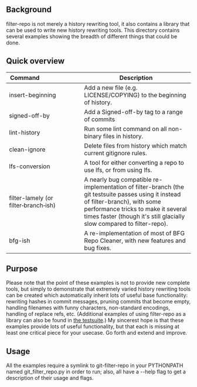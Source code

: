 ## Background

filter-repo is not merely a history rewriting tool, it also contains a
library that can be used to write new history rewriting tools.  This
directory contains several examples showing the breadth of different things
that could be done.

## Quick overview

Command&nbsp;&nbsp;&nbsp;&nbsp;&nbsp;&nbsp;&nbsp;&nbsp;&nbsp;&nbsp;&nbsp;&nbsp;&nbsp;&nbsp;&nbsp;&nbsp;&nbsp;&nbsp;&nbsp;&nbsp;&nbsp;&nbsp;&nbsp;&nbsp; |Description
-------|-----------
insert-beginning     |Add a new file (e.g. LICENSE/COPYING) to the beginning of history.
signed-off-by        |Add a Signed-off-by tag to a range of commits
lint-history         |Run some lint command on all non-binary files in history.
clean-ignore         |Delete files from history which match current gitignore rules.
lfs-conversion       |A tool for either converting a repo to use lfs, or from using lfs.
filter-lamely (or filter&#8209;branch&#8209;ish) |A nearly bug compatible re-implementation of filter-branch (the git testsuite passes using it instead of filter-branch), with some performance tricks to make it several times faster (though it's still glacially slow compared to filter-repo).
bfg-ish              |A re-implementation of most of BFG Repo Cleaner, with new features and bug fixes.

## Purpose

Please note that the point of these examples is not to provide new complete
tools, but simply to demonstrate that extremely varied history rewriting
tools can be created which automatically inherit lots of useful base
functionality: rewriting hashes in commit messages, pruning commits that
become empty, handling filenames with funny characters, non-standard
encodings, handling of replace refs, etc.  (Additional examples of using
filter-repo as a library can also be found in [the
testsuite](../../t/t9391/).)  My sincerest hope is that these examples
provide lots of useful functionality, but that each is missing at least one
critical piece for your usecase.  Go forth and extend and improve.

## Usage

All the examples require a symlink to git-filter-repo in your PYTHONPATH
named git_filter_repo.py in order to run; also, all have a --help flag to
get a description of their usage and flags.
